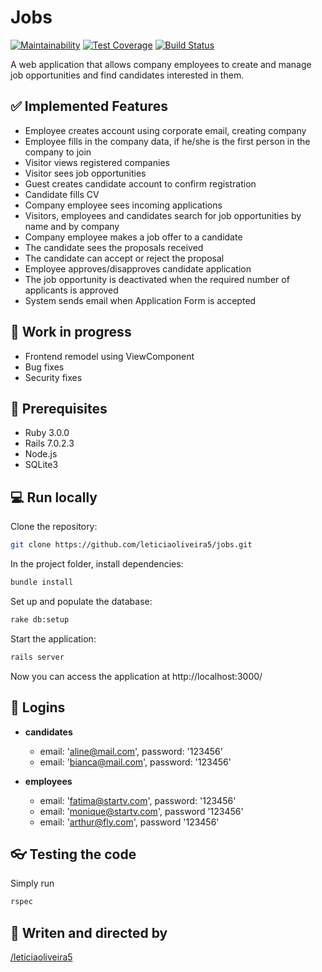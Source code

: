 # Jobs

[![Maintainability](https://api.codeclimate.com/v1/badges/c005119a689e2367251b/maintainability)](https://codeclimate.com/github/leticiaoliveira5/jobs/maintainability)
[![Test Coverage](https://api.codeclimate.com/v1/badges/c005119a689e2367251b/test_coverage)](https://codeclimate.com/github/leticiaoliveira5/jobs/test_coverage)
[![Build Status](https://leticiaoliveira5.semaphoreci.com/badges/jobs/branches/master.svg?style=shields)](https://leticiaoliveira5.semaphoreci.com/projects/jobs)

A web application that allows company employees to create and manage job opportunities and find candidates interested in them.

## :white_check_mark: Implemented Features

-   Employee creates account using corporate email, creating company
-   Employee fills in the company data, if he/she is the first person in the company to join
-   Visitor views registered companies
-   Visitor sees job opportunities
-   Guest creates candidate account to confirm registration
-   Candidate fills CV
-   Company employee sees incoming applications
-   Visitors, employees and candidates search for job opportunities by name and by company
-   Company employee makes a job offer to a candidate
-   The candidate sees the proposals received
-   The candidate can accept or reject the proposal
-   Employee approves/disapproves candidate application
-   The job opportunity is deactivated when the required number of applicants is approved
-   System sends email when Application Form is accepted


## :hammer: Work in progress

- Frontend remodel using ViewComponent
- Bug fixes
- Security fixes

## :gem: Prerequisites

-   Ruby 3.0.0
-   Rails 7.0.2.3
-   Node.js
-   SQLite3

## :computer: Run locally

Clone the repository:

```bash
git clone https://github.com/leticiaoliveira5/jobs.git
```

In the project folder, install dependencies:

```bash
bundle install
```

Set up and populate the database:

```bash
rake db:setup
```

Start the application:

```bash
rails server
```

Now you can access the application at http://localhost:3000/

## :key: Logins

-   **candidates**
    -   email: 'aline@mail.com', password: '123456'
    -   email: 'bianca@mail.com', password: '123456'

-   **employees**
    -   email: 'fatima@startv.com', password: '123456'
    -   email: 'monique@startv.com', password '123456'
    -   email: 'arthur@fly.com', password '123456'

## :eyeglasses: Testing the code

Simply run

```bash
rspec
```

## :space_invader: Writen and directed by

  [/leticiaoliveira5](https://github.com/leticiaoliveira5)
